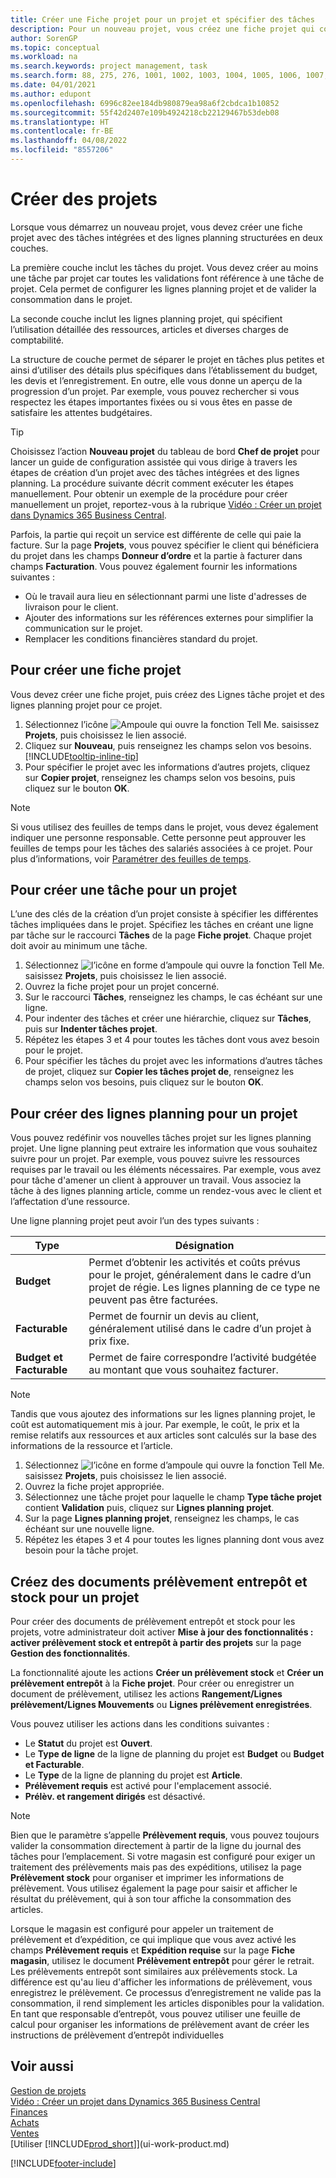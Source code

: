 ```yaml
---
title: Créer une Fiche projet pour un projet et spécifier des tâches
description: Pour un nouveau projet, vous créez une fiche projet qui contient les tâches projet et les lignes planning, pour vous aider à gérer la progression et les budgets.
author: SorenGP
ms.topic: conceptual
ms.workload: na
ms.search.keywords: project management, task
ms.search.form: 88, 275, 276, 1001, 1002, 1003, 1004, 1005, 1006, 1007, 1020
ms.date: 04/01/2021
ms.author: edupont
ms.openlocfilehash: 6996c82ee184db980879ea98a6f2cbdca1b10852
ms.sourcegitcommit: 55f42d2407e109b4924218cb22129467b53deb08
ms.translationtype: HT
ms.contentlocale: fr-BE
ms.lasthandoff: 04/08/2022
ms.locfileid: "8557206"
---
```

# <a name="create-jobs"></a>Créer des projets
Lorsque vous démarrez un nouveau projet, vous devez créer une fiche projet avec des tâches intégrées et des lignes planning structurées en deux couches.  

La première couche inclut les tâches du projet. Vous devez créer au moins une tâche par projet car toutes les validations font référence à une tâche de projet. Cela permet de configurer les lignes planning projet et de valider la consommation dans le projet.

La seconde couche inclut les lignes planning projet, qui spécifient l’utilisation détaillée des ressources, articles et diverses charges de comptabilité.

La structure de couche permet de séparer le projet en tâches plus petites et ainsi d’utiliser des détails plus spécifiques dans l’établissement du budget, les devis et l’enregistrement. En outre, elle vous donne un aperçu de la progression d’un projet. Par exemple, vous pouvez rechercher si vous respectez les étapes importantes fixées ou si vous êtes en passe de satisfaire les attentes budgétaires.

> [!TIP]
> Choisissez l’action **Nouveau projet** du tableau de bord **Chef de projet** pour lancer un guide de configuration assistée qui vous dirige à travers les étapes de création d’un projet avec des tâches intégrées et des lignes planning. La procédure suivante décrit comment exécuter les étapes manuellement. Pour obtenir un exemple de la procédure pour créer manuellement un projet, reportez-vous à la rubrique [Vidéo : Créer un projet dans Dynamics 365 Business Central](https://www.youtube.com/watch?v=VqaPWr7BWmw).

Parfois, la partie qui reçoit un service est différente de celle qui paie la facture. Sur la page **Projets**, vous pouvez spécifier le client qui bénéficiera du projet dans les champs **Donneur d’ordre** et la partie à facturer dans champs **Facturation**. Vous pouvez également fournir les informations suivantes : 

* Où le travail aura lieu en sélectionnant parmi une liste d'adresses de livraison pour le client.
* Ajouter des informations sur les références externes pour simplifier la communication sur le projet.
* Remplacer les conditions financières standard du projet.

## <a name="to-create-a-job-card"></a>Pour créer une fiche projet
Vous devez créer une fiche projet, puis créez des Lignes tâche projet et des lignes planning projet pour ce projet.

1. Sélectionnez l’icône ![Ampoule qui ouvre la fonction Tell Me.](media/ui-search/search_small.png "Dites-moi ce que vous voulez faire") saisissez **Projets**, puis choisissez le lien associé.  
2. Cliquez sur **Nouveau**, puis renseignez les champs selon vos besoins. [!INCLUDE[tooltip-inline-tip](includes/tooltip-inline-tip_md.md)]
3. Pour spécifier le projet avec les informations d’autres projets, cliquez sur **Copier projet**, renseignez les champs selon vos besoins, puis cliquez sur le bouton **OK**.

> [!NOTE]  
>   Si vous utilisez des feuilles de temps dans le projet, vous devez également indiquer une personne responsable. Cette personne peut approuver les feuilles de temps pour les tâches des salariés associées à ce projet. Pour plus d’informations, voir [Paramétrer des feuilles de temps](projects-how-setup-time-sheets.md).

## <a name="to-create-tasks-for-a-job"></a>Pour créer une tâche pour un projet
L’une des clés de la création d’un projet consiste à spécifier les différentes tâches impliquées dans le projet. Spécifiez les tâches en créant une ligne par tâche sur le raccourci **Tâches** de la page **Fiche projet**. Chaque projet doit avoir au minimum une tâche.

1. Sélectionnez ![l’icône en forme d’ampoule qui ouvre la fonction Tell Me.](media/ui-search/search_small.png "Dites-moi ce que vous voulez faire") saisissez **Projets**, puis choisissez le lien associé.
2. Ouvrez la fiche projet pour un projet concerné.
3. Sur le raccourci **Tâches**, renseignez les champs, le cas échéant sur une ligne.
4. Pour indenter des tâches et créer une hiérarchie, cliquez sur **Tâches**, puis sur **Indenter tâches projet**.
5. Répétez les étapes 3 et 4 pour toutes les tâches dont vous avez besoin pour le projet.
6. Pour spécifier les tâches du projet avec les informations d’autres tâches de projet, cliquez sur **Copier les tâches projet de**, renseignez les champs selon vos besoins, puis cliquez sur le bouton **OK**.

## <a name="to-create-planning-lines-for-a-job"></a>Pour créer des lignes planning pour un projet
Vous pouvez redéfinir vos nouvelles tâches projet sur les lignes planning projet. Une ligne planning peut extraire les information que vous souhaitez suivre pour un projet. Par exemple, vous pouvez suivre les ressources requises par le travail ou les éléments nécessaires. Par exemple, vous avez pour tâche d'amener un client à approuver un travail. Vous associez la tâche à des lignes planning article, comme un rendez-vous avec le client et l’affectation d’une ressource.  

Une ligne planning projet peut avoir l’un des types suivants :  

| Type | Désignation |
| --- | --- |
| **Budget** |Permet d’obtenir les activités et coûts prévus pour le projet, généralement dans le cadre d’un projet de régie. Les lignes planning de ce type ne peuvent pas être facturées. |
| **Facturable** |Permet de fournir un devis au client, généralement utilisé dans le cadre d’un projet à prix fixe. |
| **Budget et Facturable** |Permet de faire correspondre l’activité budgétée au montant que vous souhaitez facturer. |

> [!NOTE]
> Tandis que vous ajoutez des informations sur les lignes planning projet, le coût est automatiquement mis à jour. Par exemple, le coût, le prix et la remise relatifs aux ressources et aux articles sont calculés sur la base des informations de la ressource et l’article. 

1. Sélectionnez ![l’icône en forme d’ampoule qui ouvre la fonction Tell Me.](media/ui-search/search_small.png "Dites-moi ce que vous voulez faire") saisissez **Projets**, puis choisissez le lien associé.
2. Ouvrez la fiche projet appropriée.
3. Sélectionnez une tâche projet pour laquelle le champ **Type tâche projet** contient **Validation** puis, cliquez sur **Lignes planning projet**.  
4. Sur la page **Lignes planning projet**, renseignez les champs, le cas échéant sur une nouvelle ligne.
5. Répétez les étapes 3 et 4 pour toutes les lignes planning dont vous avez besoin pour la tâche projet.

## <a name="create-inventory-and-warehouse-pick-documents-for-a-job"></a>Créez des documents prélèvement entrepôt et stock pour un projet
Pour créer des documents de prélèvement entrepôt et stock pour les projets, votre administrateur doit activer **Mise à jour des fonctionnalités : activer prélèvement stock et entrepôt à partir des projets** sur la page **Gestion des fonctionnalités**.

La fonctionnalité ajoute les actions **Créer un prélèvement stock** et **Créer un prélèvement entrepôt** à la **Fiche projet**. Pour créer ou enregistrer un document de prélèvement, utilisez les actions **Rangement/Lignes prélèvement/Lignes Mouvements** ou **Lignes prélèvement enregistrées**.

Vous pouvez utiliser les actions dans les conditions suivantes :
* Le **Statut** du projet est **Ouvert**.
* Le **Type de ligne** de la ligne de planning du projet est **Budget** ou **Budget et Facturable**.
* Le **Type** de la ligne de planning du projet est **Article**.
* **Prélèvement requis** est activé pour l'emplacement associé.
* **Prélèv. et rangement dirigés** est désactivé.

> [!NOTE] 
> Bien que le paramètre s’appelle **Prélèvement requis**, vous pouvez toujours valider la consommation directement à partir de la ligne du journal des tâches pour l’emplacement. Si votre magasin est configuré pour exiger un traitement des prélèvements mais pas des expéditions, utilisez la page **Prélèvement stock** pour organiser et imprimer les informations de prélèvement. Vous utilisez également la page pour saisir et afficher le résultat du prélèvement, qui à son tour affiche la consommation des articles. 
> 
> Lorsque le magasin est configuré pour appeler un traitement de prélèvement et d’expédition, ce qui implique que vous avez activé les champs **Prélèvement requis** et **Expédition requise** sur la page **Fiche magasin**, utilisez le document **Prélèvement entrepôt** pour gérer le retrait. Les prélèvements entrepôt sont similaires aux prélèvements stock. La différence est qu'au lieu d'afficher les informations de prélèvement, vous enregistrez le prélèvement. Ce processus d’enregistrement ne valide pas la consommation, il rend simplement les articles disponibles pour la validation. En tant que responsable d’entrepôt, vous pouvez utiliser une feuille de calcul pour organiser les informations de prélèvement avant de créer les instructions de prélèvement d’entrepôt individuelles

## <a name="see-also"></a>Voir aussi

[Gestion de projets](projects-manage-projects.md)  
[Vidéo : Créer un projet dans Dynamics 365 Business Central](https://www.youtube.com/watch?v=VqaPWr7BWmw)  
[Finances](finance.md)  
[Achats](purchasing-manage-purchasing.md)  
[Ventes](sales-manage-sales.md)  
[Utiliser [!INCLUDE[prod_short](includes/prod_short.md)]](ui-work-product.md)  


[!INCLUDE[footer-include](includes/footer-banner.md)]